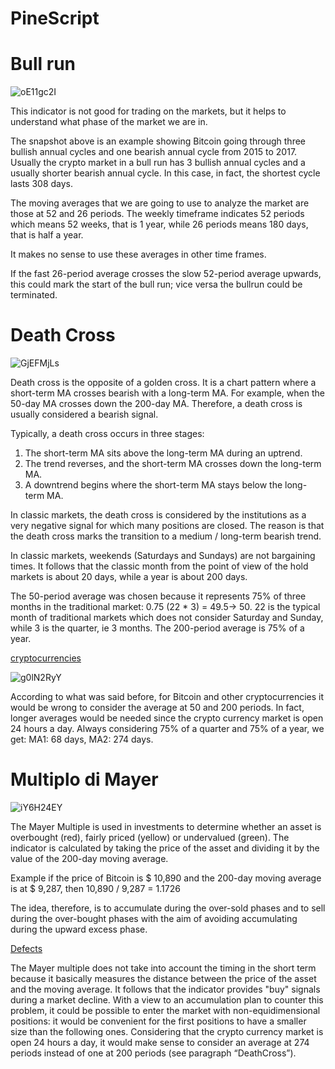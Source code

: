 # PineScript

# Bull run

![oE11gc2I](https://user-images.githubusercontent.com/57445485/124765222-0c265980-df36-11eb-830a-dd89c588d6a4.png)

This indicator is not good for trading on the markets, but it helps to understand what phase of the market we are in.

The snapshot above is an example showing Bitcoin going through three bullish annual cycles and one bearish annual cycle from 2015 to 2017. Usually the crypto market in a bull run has 3 bullish annual cycles and a usually shorter bearish annual cycle. In this case, in fact, the shortest cycle lasts 308 days.

The moving averages that we are going to use to analyze the market are those at 52 and 26 periods. The weekly timeframe indicates 52 periods which means 52 weeks, that is 1 year, while 26 periods means 180 days, that is half a year.

It makes no sense to use these averages in other time frames.

If the fast 26-period average crosses the slow 52-period average upwards, this could mark the start of the bull run; vice versa the bullrun could be terminated.

# Death Cross

![GjEFMjLs](https://user-images.githubusercontent.com/57445485/124765512-53144f00-df36-11eb-8cf8-7d8576a352db.png)

Death cross is the opposite of a golden cross. It is a chart pattern where a short-term MA crosses bearish with a long-term MA. For example, when the 50-day MA crosses down the 200-day MA.
Therefore, a death cross is usually considered a bearish signal.

Typically, a death cross occurs in three stages:
1. The short-term MA sits above the long-term MA during an uptrend.
2. The trend reverses, and the short-term MA crosses down the long-term MA.
3. A downtrend begins where the short-term MA stays below the long-term MA.

In classic markets, the death cross is considered by the institutions as a very negative signal for which many positions are closed. The reason is that the death cross marks the transition to a medium / long-term bearish trend.

In classic markets, weekends (Saturdays and Sundays) are not bargaining times. It follows that the classic month from the point of view of the hold markets is about 20 days, while a year is about 200 days.

The 50-period average was chosen because it represents 75% of three months in the traditional market: 0.75 (22 * 3) = 49.5-> 50.
22 is the typical month of traditional markets which does not consider Saturday and Sunday, while 3 is the quarter, ie 3 months. The 200-period average is 75% of a year.

<ins>cryptocurrencies</ins>

![g0lN2RyY](https://user-images.githubusercontent.com/57445485/124765630-717a4a80-df36-11eb-9be2-5023b0fc0456.png)

According to what was said before, for Bitcoin and other cryptocurrencies it would be wrong to consider the average at 50 and 200 periods. In fact, longer averages would be needed since the crypto currency market is open 24 hours a day. Always considering 75% of a quarter and 75% of a year, we get: MA1: 68 days, MA2: 274 days.

# Multiplo di Mayer

![iY6H24EY](https://user-images.githubusercontent.com/57445485/124763548-60303e80-df34-11eb-8a92-4b64ed81df4b.png)

The Mayer Multiple is used in investments to determine whether an asset is overbought (red), fairly priced (yellow) or undervalued (green). The indicator is calculated by taking the price of the asset and dividing it by the value of the 200-day moving average.

Example if the price of Bitcoin is $ 10,890 and the 200-day moving average is at $ 9,287, then 10,890 / 9,287 = 1.1726

The idea, therefore, is to accumulate during the over-sold phases and to sell during the over-bought phases with the aim of avoiding accumulating during the upward excess phase.

<ins>Defects</ins>

The Mayer multiple does not take into account the timing in the short term because it basically measures the distance between the price of the asset and the moving average. It follows that the indicator provides "buy" signals during a market decline.
With a view to an accumulation plan to counter this problem, it could be possible to enter the market with non-equidimensional positions: it would be convenient for the first positions to have a smaller size than the following ones.
Considering that the crypto currency market is open 24 hours a day, it would make sense to consider an average at 274 periods instead of one at 200 periods (see paragraph “DeathCross”).

